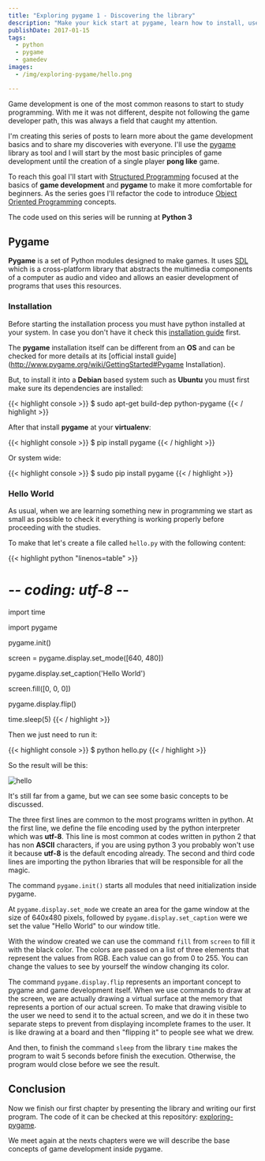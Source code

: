 ```yaml
---
title: "Exploring pygame 1 - Discovering the library"
description: "Make your kick start at pygame, learn how to install, use and write your first program with the pygame library"
publishDate: 2017-01-15
tags:
  - python
  - pygame
  - gamedev
images:
  - /img/exploring-pygame/hello.png

---
```


Game development is one of the most common reasons to start to study programming. With me it was not different, despite not following the game developer path, this was always a field that caught my attention.

I'm creating this series of posts to learn more about the game development basics and to share my discoveries with everyone. I'll use the [pygame](http://www.pygame.org/) library as tool and I will start by the most basic principles of game development until the creation of a single player **pong like** game.

To reach this goal I'll start with [Structured Programming](https://en.wikipedia.org/wiki/Structured_programming) focused at the basics of **game development** and **pygame** to make it more comfortable for beginners. As the series goes I'll refactor the code to introduce [Object Oriented Programming](https://en.wikipedia.org/wiki/Object-oriented_programming) concepts.

The code used on this series will be running at **Python 3**

## Pygame

**Pygame** is a set of Python modules designed to make games. It uses [SDL](https://www.libsdl.org/) which is a cross-platform library that abstracts the multimedia components of a computer as audio and video and allows an easier development of programs that uses this resources.

### Installation

Before starting the installation process you must have python installed at your system. In case you don't have it check this [installation guide](https://docs.python-guide.org/starting/installation/) first.

The **pygame** installation itself can be different from an **OS** and can be checked for more details at its [official install guide](http://www.pygame.org/wiki/GettingStarted#Pygame Installation).

But, to install it into a **Debian** based system such as **Ubuntu** you must first make sure its dependencies are installed:

{{< highlight console >}}
$ sudo apt-get build-dep python-pygame
{{< / highlight >}}

After that install **pygame** at your **virtualenv**:

{{< highlight console >}}
$ pip install pygame
{{< / highlight >}}

Or system wide:

{{< highlight console >}}
$ sudo pip install pygame
{{< / highlight >}}

### Hello World

As usual, when we are learning something new in programming we start as small as possible to check it everything is working properly before proceeding with the studies.

To make that let's create a file called `hello.py` with the following content:

{{< highlight python "linenos=table" >}}
# -*- coding: utf-8 -*-

import time

import pygame

pygame.init()

screen = pygame.display.set_mode([640, 480])

pygame.display.set_caption('Hello World')

screen.fill([0, 0, 0])

pygame.display.flip()

time.sleep(5)
{{< / highlight >}}

Then we just need to run it:

{{< highlight console >}}
$ python hello.py
{{< / highlight >}}

So the result will be this:

![hello](/img/exploring-pygame/hello.png)

It's still far from a game, but we can see some basic concepts to be discussed.

The three first lines are common to the most programs written in python. At the first line, we define the file encoding used by the python interpreter which was **utf-8**. This line is most common at codes written in python 2 that has non **ASCII** characters, if you are using python 3 you probably won't use it because **utf-8** is the default encoding already. The second and third code lines are importing the python libraries that will be responsible for all the magic.

The command `pygame.init()` starts all modules that need initialization inside pygame.

At `pygame.display.set_mode` we create an area for the game window at the size of 640x480 pixels, followed by `pygame.display.set_caption` were we set the value "Hello World" to our window title.

With the window created we can use the command `fill` from `screen` to fill it with the black color. The colors are passed on a list of three elements that represent the values from RGB. Each value can go from 0 to 255. You can change the values to see by yourself the window changing its color.

The command `pygame.display.flip` represents an important concept to pygame and game development itself. When we use commands to draw at the screen, we are actually drawing a  virtual surface at the memory that represents a portion of our actual screen. To make that drawing visible to the user we need to send it to the actual screen, and we do it in these two separate steps to prevent from displaying incomplete frames to the user. It is like drawing at a board and then "flipping it" to people see what we drew.

And then, to finish the command `sleep` from the library `time` makes the program to wait 5 seconds before finish the execution. Otherwise, the program would close before we see the result.

## Conclusion

Now we finish our first chapter by presenting the library and writing our first program. The code of it can be checked at this repositóry: [exploring-pygame](https://github.com/humrochagf/exploring-pygame/tree/master/01-introduction).

We meet again at the nexts chapters were we will describe the base concepts of game development inside pygame.
